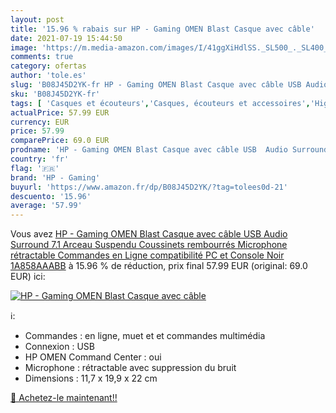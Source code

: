 ```yaml
---
layout: post
title: '15.96 % rabais sur HP - Gaming OMEN Blast Casque avec câble'
date: 2021-07-19 15:44:50
image: 'https://m.media-amazon.com/images/I/41ggXiHdlSS._SL500_._SL400_.jpg'
comments: true
category: ofertas
author: 'tole.es'
slug: 'B08J45D2YK-fr HP - Gaming OMEN Blast Casque avec câble USB Audio...'
sku: 'B08J45D2YK-fr'
tags: [ 'Casques et écouteurs','Casques, écouteurs et accessoires','High-Tech','hp - gaming', ]
actualPrice: 57.99 EUR
currency: EUR
price: 57.99
comparePrice: 69.0 EUR
prodname: 'HP - Gaming OMEN Blast Casque avec câble USB  Audio Surround 7.1  Arceau Suspendu  Coussinets rembourrés  Microphone rétractable  Commandes en Ligne  compatibilité PC et Console Noir 1A858AAABB'
country: 'fr'
flag: '🇫🇷'
brand: 'HP - Gaming'
buyurl: 'https://www.amazon.fr/dp/B08J45D2YK/?tag=tolees0d-21'
descuento: '15.96'
average: '57.99'
---
```


Vous avez [HP - Gaming OMEN Blast Casque avec câble USB  Audio Surround 7.1  Arceau Suspendu  Coussinets rembourrés  Microphone rétractable  Commandes en Ligne  compatibilité PC et Console Noir 1A858AAABB](https://www.amazon.fr/dp/B08J45D2YK/?tag=tolees0d-21)  à  15.96 % de réduction, prix final  57.99 EUR (original: 69.0 EUR) ici:

[![HP - Gaming OMEN Blast Casque avec câble](https://m.media-amazon.com/images/I/41ggXiHdlSS._SL500_._SL400_.jpg)](https://www.amazon.fr/dp/B08J45D2YK/?tag=tolees0d-21)

ℹ️:

- Commandes : en ligne, muet et et commandes multimédia
- Connexion : USB
- HP OMEN Command Center : oui
- Microphone : rétractable avec suppression du bruit
- Dimensions : 11,7 x 19,9 x 22 cm

[🛒 Achetez-le maintenant!!](https://www.amazon.fr/dp/B08J45D2YK/?tag=tolees0d-21)
